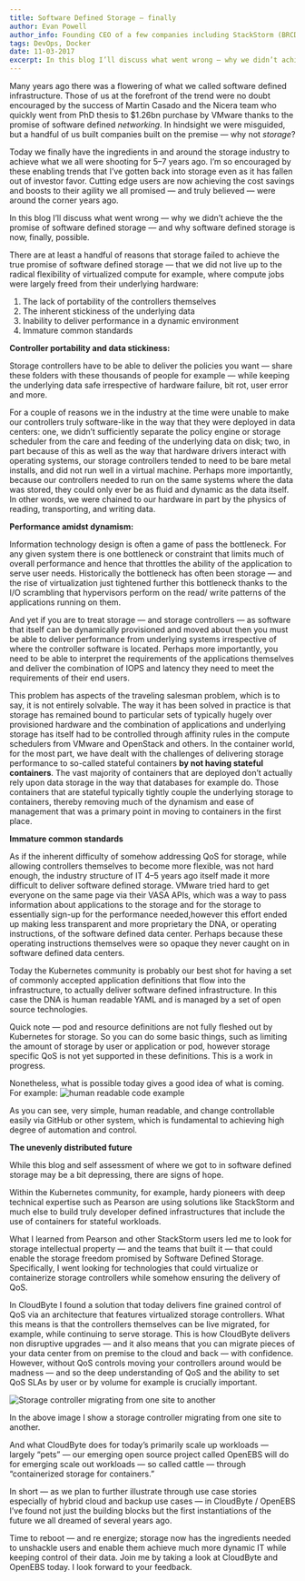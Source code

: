 ```yaml
---
title: Software Defined Storage — finally
author: Evan Powell
author_info: Founding CEO of a few companies including StackStorm (BRCD) and Nexenta — and CEO & Chairman of OpenEBS/MayaData. ML and DevOps and Python, oh my!
tags: DevOps, Docker
date: 11-03-2017
excerpt: In this blog I’ll discuss what went wrong — why we didn’t achieve the the promise of software defined storage — and why software defined storage is now, finally, possible.
---
```


Many years ago there was a flowering of what we called software defined infrastructure. Those of us at the forefront of the trend were no doubt encouraged by the success of Martin Casado and the Nicera team who quickly went from PhD thesis to $1.26bn purchase by VMware thanks to the promise of software defined *networking*. In hindsight we were misguided, but a handful of us built companies built on the premise — why not *storage*?

Today we finally have the ingredients in and around the storage industry to achieve what we all were shooting for 5–7 years ago. I’m so encouraged by these enabling trends that I’ve gotten back into storage even as it has fallen out of investor favor. Cutting edge users are now achieving the cost savings and boosts to their agility we all promised — and truly believed — were around the corner years ago.

In this blog I’ll discuss what went wrong — why we didn’t achieve the the promise of software defined storage — and why software defined storage is now, finally, possible.

There are at least a handful of reasons that storage failed to achieve the true promise of software defined storage — that we did not live up to the radical flexibility of virtualized compute for example, where compute jobs were largely freed from their underlying hardware:

1. The lack of portability of the controllers themselves
2. The inherent stickiness of the underlying data
3. Inability to deliver performance in a dynamic environment
4. Immature common standards

****Controller portability and data stickiness:****

Storage controllers have to be able to deliver the policies you want — share these folders with these thousands of people for example — while keeping the underlying data safe irrespective of hardware failure, bit rot, user error and more.

For a couple of reasons we in the industry at the time were unable to make our controllers truly software-like in the way that they were deployed in data centers: one, we didn’t sufficiently separate the policy engine or storage scheduler from the care and feeding of the underlying data on disk; two, in part because of this as well as the way that hardware drivers interact with operating systems, our storage controllers tended to need to be bare metal installs, and did not run well in a virtual machine. Perhaps more importantly, because our controllers needed to run on the same systems where the data was stored, they could only ever be as fluid and dynamic as the data itself. In other words, we were chained to our hardware in part by the physics of reading, transporting, and writing data.

****Performance amidst dynamism:****

Information technology design is often a game of pass the bottleneck. For any given system there is one bottleneck or constraint that limits much of overall performance and hence that throttles the ability of the application to serve user needs. Historically the bottleneck has often been storage — and the rise of virtualization just tightened further this bottleneck thanks to the I/O scrambling that hypervisors perform on the read/ write patterns of the applications running on them.

And yet if you are to treat storage — and storage controllers — as software that itself can be dynamically provisioned and moved about then you must be able to deliver performance from underlying systems irrespective of where the controller software is located. Perhaps more importantly, you need to be able to interpret the requirements of the applications themselves and deliver the combination of IOPS and latency they need to meet the requirements of their end users.

This problem has aspects of the traveling salesman problem, which is to say, it is not entirely solvable. The way it has been solved in practice is that storage has remained bound to particular sets of typically hugely over provisioned hardware and the combination of applications and underlying storage has itself had to be controlled through affinity rules in the compute schedulers from VMware and OpenStack and others. In the container world, for the most part, we have dealt with the challenges of delivering storage performance to so-called stateful containers **by not having stateful containers**. The vast majority of containers that are deployed don’t actually rely upon data storage in the way that databases for example do. Those containers that are stateful typically tightly couple the underlying storage to containers, thereby removing much of the dynamism and ease of management that was a primary point in moving to containers in the first place.

****Immature common standards****

As if the inherent difficulty of somehow addressing QoS for storage, while allowing controllers themselves to become more flexible, was not hard enough, the industry structure of IT 4–5 years ago itself made it more difficult to deliver software defined storage. VMware tried hard to get everyone on the same page via their VASA APIs, which was a way to pass information about applications to the storage and for the storage to essentially sign-up for the performance needed,however this effort ended up making less transparent and more proprietary the DNA, or operating instructions, of the software defined data center. Perhaps because these operating instructions themselves were so opaque they never caught on in software defined data centers.

Today the Kubernetes community is probably our best shot for having a set of commonly accepted application definitions that flow into the infrastructure, to actually deliver software defined infrastructure. In this case the DNA is human readable YAML and is managed by a set of open source technologies.

Quick note — pod and resource definitions are not fully fleshed out by Kubernetes for storage. So you can do some basic things, such as limiting the amount of storage by user or application or pod, however storage specific QoS is not yet supported in these definitions. This is a work in progress.

Nonetheless, what is possible today gives a good idea of what is coming. For example:
![human readable code example](/images/blog/software-defined-storage-finally-example-code.png)

As you can see, very simple, human readable, and change controllable easily via GitHub or other system, which is fundamental to achieving high degree of automation and control.

****The unevenly distributed future****

While this blog and self assessment of where we got to in software defined storage may be a bit depressing, there are signs of hope.

Within the Kubernetes community, for example, hardy pioneers with deep technical expertise such as Pearson are using solutions like StackStorm and much else to build truly developer defined infrastructures that include the use of containers for stateful workloads.

What I learned from Pearson and other StackStorm users led me to look for storage intellectual property — and the teams that built it — that could enable the storage freedom promised by Software Defined Storage. Specifically, I went looking for technologies that could virtualize or containerize storage controllers while somehow ensuring the delivery of QoS.

In CloudByte I found a solution that today delivers fine grained control of QoS via an architecture that features virtualized storage controllers. What this means is that the controllers themselves can be live migrated, for example, while continuing to serve storage. This is how CloudByte delivers non disruptive upgrades — and it also means that you can migrate pieces of your data center from on premise to the cloud and back — with confidence. However, without QoS controls moving your controllers around would be madness — and so the deep understanding of QoS and the ability to set QoS SLAs by user or by volume for example is crucially important.

![Storage controller migrating from one site to another](/images/blog/storage-controller-migrating-from-one-site-to-another.png)

In the above image I show a storage controller migrating from one site to another.

And what CloudByte does for today’s primarily scale up workloads — largely “pets” — our emerging open source project called OpenEBS will do for emerging scale out workloads — so called cattle — through “containerized storage for containers.”

In short — as we plan to further illustrate through use case stories especially of hybrid cloud and backup use cases — in CloudByte / OpenEBS I’ve found not just the building blocks but the first instantiations of the future we all dreamed of several years ago.

Time to reboot — and re energize; storage now has the ingredients needed to unshackle users and enable them achieve much more dynamic IT while keeping control of their data. Join me by taking a look at CloudByte and OpenEBS today. I look forward to your feedback.
